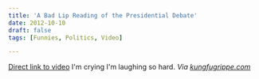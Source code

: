 ```yaml
---
title: 'A Bad Lip Reading of the Presidential Debate'
date: 2012-10-10
draft: false
tags: [Funnies, Politics, Video]

---
```


[Direct link to video](http://youtu.be/QlwilbVYvUg) I'm crying I'm laughing so hard. _Via [kungfugrippe.com](http://www.kungfugrippe.com/post/33303354446/sasquatchmedia-badlipreading-eye-of-the)_
